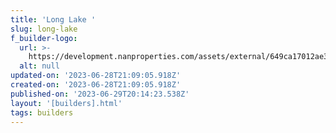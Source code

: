 ```yaml
---
title: 'Long Lake '
slug: long-lake
f_builder-logo:
  url: >-
    https://development.nanproperties.com/assets/external/649ca17012ae3cd835fd9272_25th20anniversary-long20lake20logo.jpg
  alt: null
updated-on: '2023-06-28T21:09:05.918Z'
created-on: '2023-06-28T21:09:05.918Z'
published-on: '2023-06-29T20:14:23.538Z'
layout: '[builders].html'
tags: builders
---
```



